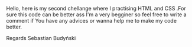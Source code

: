 Hello,
 here is my second chellange where I practising HTML and CSS .For sure this code can be better ass I'm a very begginer so feel free to write a comment if You have any advices or wanna help me to make my code better.

Regards Sebastian Budyński
